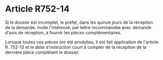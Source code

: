 # Article R752-14

Si le dossier est incomplet, le préfet, dans les quinze jours de la réception de la demande, invite l'intéressé, par lettre recommandée avec demande d'avis de réception, à fournir les pièces complémentaires.

Lorsque toutes ces pièces ont été produites, il est fait application de l'article R. 752-13 et le délai d'instruction court à compter de la réception de la dernière pièce complétant le dossier.
